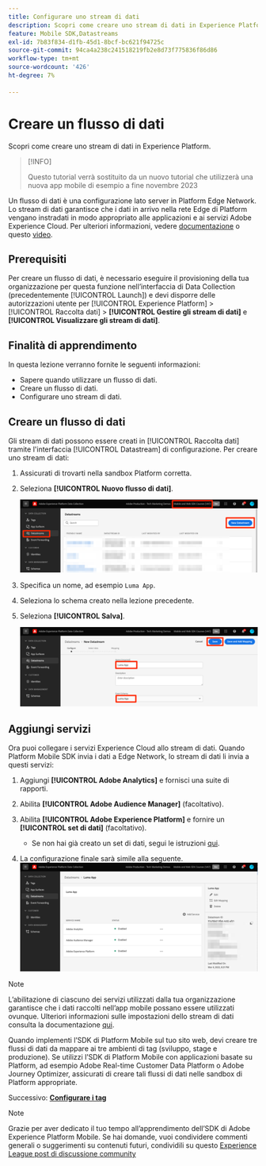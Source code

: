 ```yaml
---
title: Configurare uno stream di dati
description: Scopri come creare uno stream di dati in Experience Platform.
feature: Mobile SDK,Datastreams
exl-id: 7b83f834-d1fb-45d1-8bcf-bc621f94725c
source-git-commit: 94ca4a238c241518219fb2e8d73f775836f86d86
workflow-type: tm+mt
source-wordcount: '426'
ht-degree: 7%

---
```


# Creare un flusso di dati

Scopri come creare uno stream di dati in Experience Platform.

>[!INFO]
>
> Questo tutorial verrà sostituito da un nuovo tutorial che utilizzerà una nuova app mobile di esempio a fine novembre 2023

Un flusso di dati è una configurazione lato server in Platform Edge Network.  Lo stream di dati garantisce che i dati in arrivo nella rete Edge di Platform vengano instradati in modo appropriato alle applicazioni e ai servizi Adobe Experience Cloud. Per ulteriori informazioni, vedere [documentazione](https://experienceleague.adobe.com/docs/experience-platform/edge/fundamentals/datastreams.html?lang=it) o questo [video](https://experienceleague.adobe.com/docs/platform-learn/data-collection/edge-network/configure-datastreams.html?lang=it).

## Prerequisiti

Per creare un flusso di dati, è necessario eseguire il provisioning della tua organizzazione per questa funzione nell’interfaccia di Data Collection (precedentemente [!UICONTROL Launch]) e devi disporre delle autorizzazioni utente per [!UICONTROL Experience Platform] > [!UICONTROL Raccolta dati] > **[!UICONTROL Gestire gli stream di dati]** e **[!UICONTROL Visualizzare gli stream di dati]**.

## Finalità di apprendimento

In questa lezione verranno fornite le seguenti informazioni:

* Sapere quando utilizzare un flusso di dati.
* Creare un flusso di dati.
* Configurare uno stream di dati.

## Creare un flusso di dati

Gli stream di dati possono essere creati in [!UICONTROL Raccolta dati] tramite l&#39;interfaccia [!UICONTROL Datastream] di configurazione. Per creare uno stream di dati:

1. Assicurati di trovarti nella sandbox Platform corretta.
1. Seleziona **[!UICONTROL Nuovo flusso di dati]**.

   ![home stream di dati](assets/mobile-datastream-new.png)

1. Specifica un nome, ad esempio `Luma App`.
1. Seleziona lo schema creato nella lezione precedente.
1. Seleziona **[!UICONTROL Salva]**.

   ![nuovi flussi di dati](assets/mobile-datastream-name.png)


## Aggiungi servizi

Ora puoi collegare i servizi Experience Cloud allo stream di dati. Quando Platform Mobile SDK invia i dati a Edge Network, lo stream di dati li invia a questi servizi:

1. Aggiungi **[!UICONTROL Adobe Analytics]** e fornisci una suite di rapporti.

1. Abilita **[!UICONTROL Adobe Audience Manager]** (facoltativo).

1. Abilita **[!UICONTROL Adobe Experience Platform]** e fornire un **[!UICONTROL set di dati]** (facoltativo).
   * Se non hai già creato un set di dati, segui le istruzioni [qui](platform.md).

1. La configurazione finale sarà simile alla seguente.
   ![impostazioni dello stream di dati](assets/mobile-datastream-settings.png)


>[!NOTE]
>
>L’abilitazione di ciascuno dei servizi utilizzati dalla tua organizzazione garantisce che i dati raccolti nell’app mobile possano essere utilizzati ovunque. Ulteriori informazioni sulle impostazioni dello stream di dati consulta la documentazione [qui](https://experienceleague.adobe.com/docs/experience-platform/edge/fundamentals/datastreams.html#adobe-experience-platform-settings).

Quando implementi l’SDK di Platform Mobile sul tuo sito web, devi creare tre flussi di dati da mappare ai tre ambienti di tag (sviluppo, stage e produzione). Se utilizzi l’SDK di Platform Mobile con applicazioni basate su Platform, ad esempio Adobe Real-time Customer Data Platform o Adobe Journey Optimizer, assicurati di creare tali flussi di dati nelle sandbox di Platform appropriate.

Successivo: **[Configurare i tag](configure-tags.md)**

>[!NOTE]
>
>Grazie per aver dedicato il tuo tempo all’apprendimento dell’SDK di Adobe Experience Platform Mobile. Se hai domande, vuoi condividere commenti generali o suggerimenti su contenuti futuri, condividili su questo [Experience League post di discussione community](https://experienceleaguecommunities.adobe.com/t5/adobe-experience-platform-launch/tutorial-discussion-implement-adobe-experience-cloud-in-mobile/td-p/443796)
